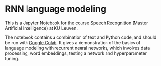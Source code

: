 # RNN language modeling

This is a Jupyter Notebook for the course [Speech Recognition](https://onderwijsaanbod.kuleuven.be/syllabi/e/H02A6AE.htm#activetab=doelstellingen_idp33776) (Master Artificial Intelligence) at KU Leuven.

The notebook contains a combination of text and Python code, and should be run with [Google Colab](https://colab.research.google.com/).
It gives a demonstration of the basics of language modeling with recurrent neural networks, which involves data processing, word embeddings, testing a network and hyperparameter tuning.
